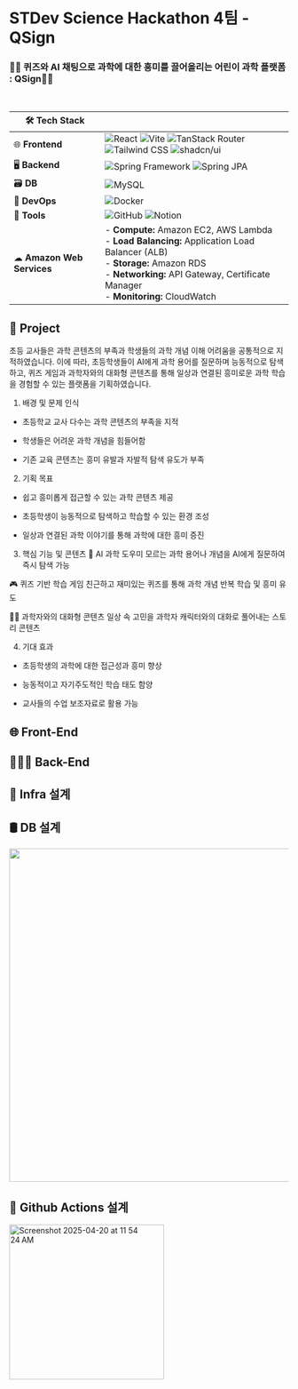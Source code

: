 # STDev Science Hackathon 4팀 - QSign
### 👩‍🔬 퀴즈와 AI 채팅으로 과학에 대한 흥미를 끌어올리는 어린이 과학 플랫폼 : QSign👩‍🔬
<br>

| 🛠 **Tech Stack**          |                                                                                                                                                                                                                                                                                                                                                           |
|----------------------------|------------------------------------------------------------------------------------------------------------------------------------------------------------------------------------------------------------------------------------------------------------------------------------------------------------------------------------------------------------|
| 🌐 **Frontend**            | ![React](https://img.shields.io/badge/React-20232A?style=for-the-badge&logo=react&logoColor=61DAFB) ![Vite](https://img.shields.io/badge/Vite-646CFF?style=for-the-badge&logo=vite&logoColor=white) ![TanStack Router](https://img.shields.io/badge/TanStack%20Router-EF4444?style=for-the-badge&logo=reactrouter&logoColor=white) ![Tailwind CSS](https://img.shields.io/badge/Tailwind_CSS-06B6D4?style=for-the-badge&logo=tailwind-css&logoColor=white) ![shadcn/ui](https://img.shields.io/badge/shadcn--ui-000000?style=for-the-badge&logo=vercel&logoColor=white) |
| 🖥 **Backend**             | ![Spring Framework](https://img.shields.io/badge/Spring_Framework-6DB33F?style=for-the-badge&logo=spring&logoColor=white) ![Spring JPA](https://img.shields.io/badge/Spring_JPA-6DB33F?style=for-the-badge&logo=spring&logoColor=white)                                                                                                                                                         |
| 🗃 **DB**                  | ![MySQL](https://img.shields.io/badge/MySQL-4479A1?style=for-the-badge&logo=mysql&logoColor=white)                                                                                                                                                                                                                                                                                              |
| 🚀 **DevOps**              | ![Docker](https://img.shields.io/badge/Docker-2496ED?style=for-the-badge&logo=docker&logoColor=white)                                                                                                                                                                                                                                                                                            |
| 🔧 **Tools**               | ![GitHub](https://img.shields.io/badge/GitHub-181717?style=for-the-badge&logo=github&logoColor=white) ![Notion](https://img.shields.io/badge/Notion-000000?style=for-the-badge&logo=notion&logoColor=white)                                                                                                                                                                                       |
| ☁ **Amazon Web Services** | - **Compute:** Amazon EC2, AWS Lambda  <br> - **Load Balancing:** Application Load Balancer (ALB)  <br> - **Storage:** Amazon RDS  <br> - **Networking:** API Gateway, Certificate Manager  <br> - **Monitoring:** CloudWatch                                                                                                                                                                     

## 📁 Project
초등 교사들은 과학 콘텐츠의 부족과 학생들의 과학 개념 이해 어려움을 공통적으로 지적하였습니다. 이에 따라, 초등학생들이 AI에게 과학 용어를 질문하며 능동적으로 탐색하고, 퀴즈 게임과 과학자와의 대화형 콘텐츠를 통해 일상과 연결된 흥미로운 과학 학습을 경험할 수 있는 플랫폼을 기획하였습니다.

1. 배경 및 문제 인식
* 초등학교 교사 다수는 과학 콘텐츠의 부족을 지적

* 학생들은 어려운 과학 개념을 힘들어함

* 기존 교육 콘텐츠는 흥미 유발과 자발적 탐색 유도가 부족

2. 기획 목표
* 쉽고 흥미롭게 접근할 수 있는 과학 콘텐츠 제공

* 초등학생이 능동적으로 탐색하고 학습할 수 있는 환경 조성

* 일상과 연결된 과학 이야기를 통해 과학에 대한 흥미 증진

3. 핵심 기능 및 콘텐츠
🧠 AI 과학 도우미
모르는 과학 용어나 개념을 AI에게 질문하여 즉시 탐색 가능

🎮 퀴즈 기반 학습 게임
친근하고 재미있는 퀴즈를 통해 과학 개념 반복 학습 및 흥미 유도

🧑‍🔬 과학자와의 대화형 콘텐츠
일상 속 고민을 과학자 캐릭터와의 대화로 풀어내는 스토리 콘텐츠

4. 기대 효과
* 초등학생의 과학에 대한 접근성과 흥미 향상

* 능동적이고 자기주도적인 학습 태도 함양

* 교사들의 수업 보조자료로 활용 가능

## 🌐 Front-End 

## 👨🏻‍💻 Back-End

## 🧩 Infra 설계

## 🛢 DB 설계  
<img src="https://github.com/user-attachments/assets/ccc6180e-949c-479b-8509-62e9c379318c" width="600"/>

## 🧰 Github Actions 설계
<img width="279" alt="Screenshot 2025-04-20 at 11 54 24 AM" src="https://github.com/user-attachments/assets/f2740fa5-4146-4be8-bb11-5e1fe239ebf3" />


